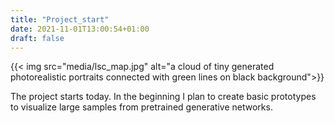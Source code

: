 ```yaml
---
title: "Project_start"
date: 2021-11-01T13:00:54+01:00
draft: false
---
```


{{< img src="media/lsc_map.jpg" alt="a cloud of tiny generated photorealistic portraits connected with green lines on black background">}}

The project starts today. In the beginning I plan to create basic prototypes to visualize large samples from pretrained generative networks.